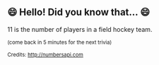 ## 😄 Hello! Did you know that... 😄
11 is the number of players in a field hockey team.

<sup>(come back in 5 minutes for the next trivia)</sup>


<sup>Credits: http://numbersapi.com</sup>
